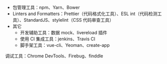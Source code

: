 - 包管理工具：npm、Yarn、Bower
- Linters and Formatters：Prettier（代码格式化工具）、ESL int（代码检测工具）、StandardJS、stylelint（CSS 代码审查工具）
- 其它
  - 开发辅助工具：数据 mock、livereload 插件
  - 使用 CI 集成工具：jenkins、Travis CI
  - 脚手架工具：vue-cli、Yeoman、create-app

调试工具：Chrome DevTools、Firebug、finddle





